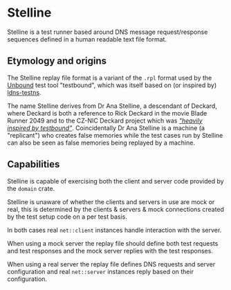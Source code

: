 # Stelline

Stelline is a test runner based around DNS message request/response sequences defined in a human readable text file format.

## Etymology and origins

The Stelline replay file format is a variant of the `.rpl` format used by the [Unbound](https://www.unbound.net/) test tool "testbound", which was itself based on (or inspired by) [ldns-testns](https://nlnetlabs.nl/projects/ldns/about/).

The name Stelline derives from Dr Ana Stelline, a descendant of Deckard, where Deckard is both a reference to Rick Deckard in the movie Blade Runner 2049 and to the CZ-NIC Deckard project which was [_"heavily inspired by testbound"_](https://lists.nlnetlabs.nl/pipermail/unbound-users/2017-March/004699.html). Coincidentally Dr Ana Stelline is a machine (a "replicant") who creates false memories while the test cases run by Stelline can also be seen as false memories being replayed by a machine.

## Capabilities

Stelline is capable of exercising both the client and server code provided by the `domain` crate.

Stelline is unaware of whether the clients and servers in use are mock or real, this is determined by the clients & servers & mock connections created by the test setup code on a per test basis.

In both cases real `net::client` instances handle interaction with the server.

When using a mock server the replay file should define both test requests and test responses and the mock server replies with the test responses.

When using a real server the replay file defines DNS requests and server configuration and real `net::server` instances reply based on their configuration.
